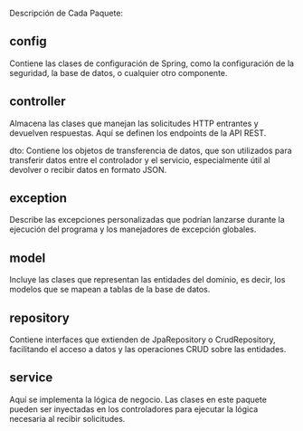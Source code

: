 Descripción de Cada Paquete:
## config
Contiene las clases de configuración de Spring, como la configuración de la seguridad, la base de datos, o cualquier otro componente.

## controller
Almacena las clases que manejan las solicitudes HTTP entrantes y devuelven respuestas. Aquí se definen los endpoints de la API REST.

dto: Contiene los objetos de transferencia de datos, que son utilizados para transferir datos entre el controlador y el servicio, especialmente útil al devolver o recibir datos en formato JSON.

## exception 
Describe las excepciones personalizadas que podrían lanzarse durante la ejecución del programa y los manejadores de excepción globales.

## model
Incluye las clases que representan las entidades del dominio, es decir, los modelos que se mapean a tablas de la base de datos.

## repository
Contiene interfaces que extienden de JpaRepository o CrudRepository, facilitando el acceso a datos y las operaciones CRUD sobre las entidades.

## service
Aquí se implementa la lógica de negocio. Las clases en este paquete pueden ser inyectadas en los controladores para ejecutar la lógica necesaria al recibir solicitudes.
